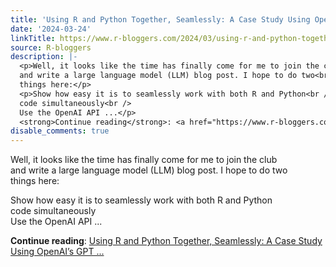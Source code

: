 ```yaml
---
title: 'Using R and Python Together, Seamlessly: A Case Study Using OpenAI’s GPT Models'
date: '2024-03-24'
linkTitle: https://www.r-bloggers.com/2024/03/using-r-and-python-together-seamlessly-a-case-study-using-openais-gpt-models/
source: R-bloggers
description: |-
  <p>Well, it looks like the time has finally come for me to join the club<br />
  and write a large language model (LLM) blog post. I hope to do two<br />
  things here:</p>
  <p>Show how easy it is to seamlessly work with both R and Python<br />
  code simultaneously<br />
  Use the OpenAI API ...</p>
  <strong>Continue reading</strong>: <a href="https://www.r-bloggers.com/2024/03/using-r-and-python-together-seamlessly-a-case-study-using-openais-gpt-models/">Using R and Python Together, Seamlessly: A Case Study Using OpenAI’s GPT ...
disable_comments: true
---
```

<p>Well, it looks like the time has finally come for me to join the club<br />
and write a large language model (LLM) blog post. I hope to do two<br />
things here:</p>
<p>Show how easy it is to seamlessly work with both R and Python<br />
code simultaneously<br />
Use the OpenAI API ...</p>
<strong>Continue reading</strong>: <a href="https://www.r-bloggers.com/2024/03/using-r-and-python-together-seamlessly-a-case-study-using-openais-gpt-models/">Using R and Python Together, Seamlessly: A Case Study Using OpenAI’s GPT ...